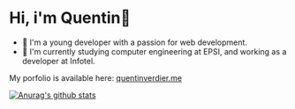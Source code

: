 # Hi, i'm Quentin👋

- 🌱 I'm a young developer with a passion for web development.
- 🔭 I'm currently studying computer engineering at EPSI, and working as a developer at Infotel.

My porfolio is available here: [quentinverdier.me](https://www.quentinverdier.me)

[![Anurag's github stats](https://github-readme-stats.vercel.app/api?username=QuentinVdr&show_icons=true&theme=slateorange)](https://github.com/anuraghazra/github-readme-stats)
